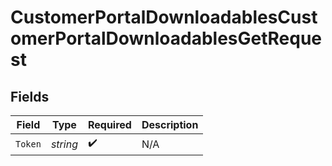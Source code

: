 # CustomerPortalDownloadablesCustomerPortalDownloadablesGetRequest


## Fields

| Field              | Type               | Required           | Description        |
| ------------------ | ------------------ | ------------------ | ------------------ |
| `Token`            | *string*           | :heavy_check_mark: | N/A                |
